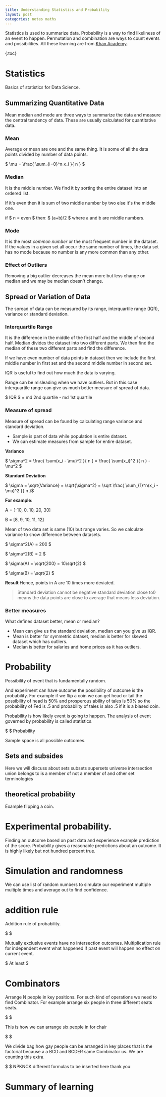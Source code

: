 ```yaml
---
title: Understanding Statistics and Probability
layout: post
categories: notes maths
---
```


Statistics is used to summarize data. Probability is a way to find likeliness of an event to happen. Permutation and combination are ways to count events and possibilities. All these learning are from [Khan Academy](https://www.khanacademy.org/math/statistics-probability).

{:toc}

# Statistics
Basics of statistics for Data Science.

## Summarizing Quantitative Data
Mean median and mode are three ways to summarize the data and measure the central tendency of data. These are usually calculated for quantitative data. 

### Mean
Average or mean are one and the same thing. It is some of all the data points divided by number of data points. 

$ \mu = \frac{ \sum_{i=0}^n x_i }{ n } $

### Median 
It is the middle number. We find it by sorting the entire dataset into an ordered list. 

If it's even then it is sum of two middle number by two else it's the middle one. 

if $ n = even $ then: $ (a+b)/2 $ where a and b are middle numbers.

### Mode
It is the most *common number* or the most frequent number in the dataset. If the values in a given set all occur the same number of times, the data set has no mode because no number is any more common than any other. 

### Effect of Outliers
Removing a big outlier decreases the mean more but less change on median and we may be median doesn't change.

## Spread or Variation of Data
The spread of data can be measured by its range, interquartile range (IQR), variance or standard deviation. 

### Interquartile Range 
It is the difference in the middle of the first half and the middle of second half. Median divides the dataset into two different parts. We then find the median of these two different parts and find the difference. 

If we have even number of data points in dataset then we include the first middle number in first set and the second middle number in second set.

IQR is useful to find out how much the data is varying. 

Range can be misleading when we have outliers. But in this case interquartile range can give us much better measure of spread of data.

$ IQR $ = md 2nd quartile - md 1st quartile

### Measure of spread
Measure of spread can be found by calculating range variance and standard deviation. 
- Sample is part of data while population is entire dataset. 
- We can estimate measures from sample for entire dataset. 

**Variance**

$ \sigma^2 = \frac{ \sum(x_i - \mu)^2 }{ n } = \frac{ \sum(x_i)^2 }{ n } - \mu^2 $

**Standard Deviation**

$ \sigma = \sqrt{Variance} = \sqrt{\sigma^2} = \sqrt \frac{ \sum_{1}^n(x_i - \mu)^2 }{ n }$

**For example:**

A = [-10, 0, 10, 20, 30]

B = [8, 9, 10, 11, 12]

Mean of two data set is same (10) but range varies. So we calculate variance to show difference between datasets.

$ \sigma^2(A) = 200 $

$ \sigma^2(B) = 2 $

$ \sigma(A) = \sqrt{200} = 10\sqrt{2} $

$ \sigma(B) = \sqrt{2} $

**Result**
Hence, points in A are 10 times more deviated.

> Standard deviation cannot be negative standard deviation close to0 means the data points are close to average that means less deviation.

### Better measures

What defines dataset better, mean or median?
- Mean can give us the standard deviation, median can you give us IQR. 
- Mean is better for symmetric dataset, median is better for skewed dataset which has outliers. 
- Median is better for salaries and home prices as it has outliers.

# Probability 

Possibility of event that is fundamentally random.

And experiment can have outcome the possibility of outcome is the probability. For example if we flip a coin we can get head or tail the possibility of head is 50% and prosperous ability of tales is 50% so the probability of Fed is .5 and probability of tales is also .5 if it is a biased coin.

Probability is how likely event is going to happen. The analysis of event governed by probability is called statistics.

$ $ Probability 

Sample space is all possible outcomes.

## Sets and subsides

Here we will discuss about sets subsets supersets universe intersection union belongs to is a member of not a member of and other set terminologies

## theoretical  probability

Example flipping a coin. 

# Experimental probability. 

Finding an outcome based on past data and experience example prediction of the score. Probability gives a reasonable predictions about an outcome. It is highly likely but not hundred percent true.

# Simulation and randomness
We can use list of random numbers to simulate our experiment multiple multiple times and average out to find confidence.

# addition rule
Addition rule of probability. 

$ $

Mutually exclusive events have no intersection outcomes. Multiplication rule for independent event what happened if past event will happen no effect on current event.

$ At least $

# Combinators 

Arrange N people in key positions. For such kind of operations we need to find Combinator. For example arrange six people in three different seats seats.

$ $

This is how we can arrange six people in for chair

$ $

We divide bag how gay people can be arranged in key places that is the factorial because a a BCD and BCDER same Combinator us. We are counting this extra.

$ $
NPKNCK different formulas to be inserted here thank you

# Summary of learning
